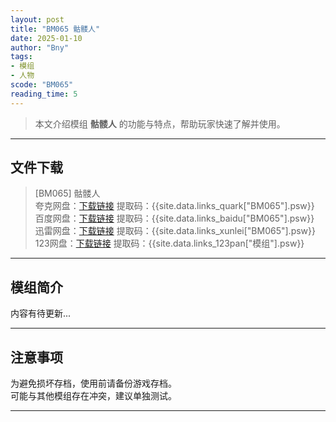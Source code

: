 ```yaml
---
layout: post
title: "BM065 骷髅人"
date: 2025-01-10
author: "Bny"
tags: 
- 模组
- 人物
scode: "BM065"
reading_time: 5
---
```


> 本文介绍模组 **骷髅人** 的功能与特点，帮助玩家快速了解并使用。

---

## 文件下载

> [BM065] 骷髅人  
夸克网盘：[下载链接]({{site.data.links_quark["BM065"].url}}) 提取码：{{site.data.links_quark["BM065"].psw}}  
百度网盘：[下载链接]({{site.data.links_baidu["BM065"].url}}) 提取码：{{site.data.links_baidu["BM065"].psw}}  
迅雷网盘：[下载链接]({{site.data.links_xunlei["BM065"].url}}) 提取码：{{site.data.links_xunlei["BM065"].psw}}  
123网盘：[下载链接]({{site.data.links_123pan["模组"].url}}) 提取码：{{site.data.links_123pan["模组"].psw}}  

---

## 模组简介

>  
内容有待更新...  

---

## 注意事项

>  
为避免损坏存档，使用前请备份游戏存档。  
可能与其他模组存在冲突，建议单独测试。  

---

